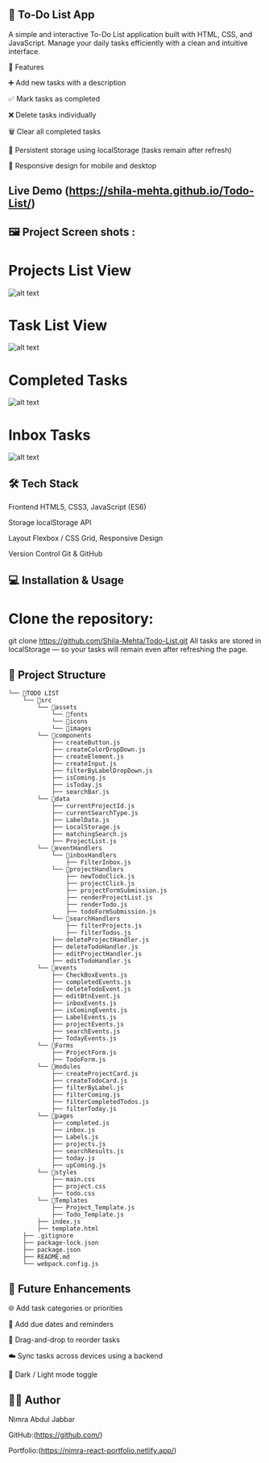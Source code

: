
## 📝 To-Do List App

A simple and interactive To-Do List application built with HTML, CSS, and JavaScript.
Manage your daily tasks efficiently with a clean and intuitive interface.

🌟 Features

➕ Add new tasks with a description

✅ Mark tasks as completed

❌ Delete tasks individually

🗑️ Clear all completed tasks

💾 Persistent storage using localStorage (tasks remain after refresh)

📱 Responsive design for mobile and desktop


## Live Demo (https://shila-mehta.github.io/Todo-List/)

## 🖼️ Project Screen shots :

# Projects List View
![alt text](<shila-mehta.github.io_Todo-List_ (1).png>)


# Task List View
![alt text](<shila-mehta.github.io_Todo-List_ (2).png>)

# Completed Tasks
![alt text](<shila-mehta.github.io_Todo-List_ (3).png>)

# Inbox Tasks
![alt text](<shila-mehta.github.io_Todo-List_ (4).png>)

## 🛠️ Tech Stack

Frontend	HTML5, CSS3, JavaScript (ES6)

Storage	localStorage API

Layout	Flexbox / CSS Grid, Responsive Design

Version Control	Git & GitHub

## 💻 Installation & Usage

# Clone the repository:
git clone https://github.com/Shila-Mehta/Todo-List.git
All tasks are stored in localStorage — so your tasks will remain even after refreshing the page.

## 🧩 Project Structure
```
└── 📁TODO LIST
    └── 📁src
        └── 📁assets
            └── 📁fonts
            └── 📁icons
            └── 📁images
        └── 📁components
            ├── createButton.js
            ├── createColorDropDown.js
            ├── createElement.js
            ├── createInput.js
            ├── filterByLabelDropDown.js
            ├── isComing.js
            ├── isToday.js
            ├── searchBar.js
        └── 📁data
            ├── currentProjectId.js
            ├── currentSearchType.js
            ├── LabelData.js
            ├── LocalStorage.js
            ├── matchingSearch.js
            ├── ProjectList.js
        └── 📁eventHandlers
            └── 📁inboxHandlers
                ├── FilterInbox.js
            └── 📁projectHandlers
                ├── newTodoClick.js
                ├── projectClick.js
                ├── projectFormSubmission.js
                ├── renderProjectList.js
                ├── renderTodo.js
                ├── todoFormSubmission.js
            └── 📁searchHandlers
                ├── filterProjects.js
                ├── filterTodos.js
            ├── deleteProjectHandler.js
            ├── deleteTodoHandler.js
            ├── editProjectHandler.js
            ├── editTodoHandler.js
        └── 📁events
            ├── CheckBoxEvents.js
            ├── completedEvents.js
            ├── deleteTodoEvent.js
            ├── editBtnEvent.js
            ├── inboxEvents.js
            ├── isComingEvents.js
            ├── LabelEvents.js
            ├── projectEvents.js
            ├── searchEvents.js
            ├── TodayEvents.js
        └── 📁Forms
            ├── ProjectForm.js
            ├── TodoForm.js
        └── 📁modules
            ├── createProjectCard.js
            ├── createTodoCard.js
            ├── filterByLabel.js
            ├── filterComing.js
            ├── filterCompletedTodos.js
            ├── filterToday.js
        └── 📁pages
            ├── completed.js
            ├── inbox.js
            ├── Labels.js
            ├── projects.js
            ├── searchResults.js
            ├── today.js
            ├── upComing.js
        └── 📁styles
            ├── main.css
            ├── project.css
            ├── todo.css
        └── 📁Templates
            ├── Project_Template.js
            ├── Todo_Template.js
        ├── index.js
        ├── template.html
    ├── .gitignore
    ├── package-lock.json
    ├── package.json
    ├── README.md
    └── webpack.config.js
```

## 🚀 Future Enhancements

🌐 Add task categories or priorities

📅 Add due dates and reminders

🔄 Drag-and-drop to reorder tasks

☁️ Sync tasks across devices using a backend

🎨 Dark / Light mode toggle

## 👩‍💻 Author

Nimra Abdul Jabbar

GitHub:(https://github.com/)

Portfolio:(https://nimra-react-portfolio.netlify.app/)